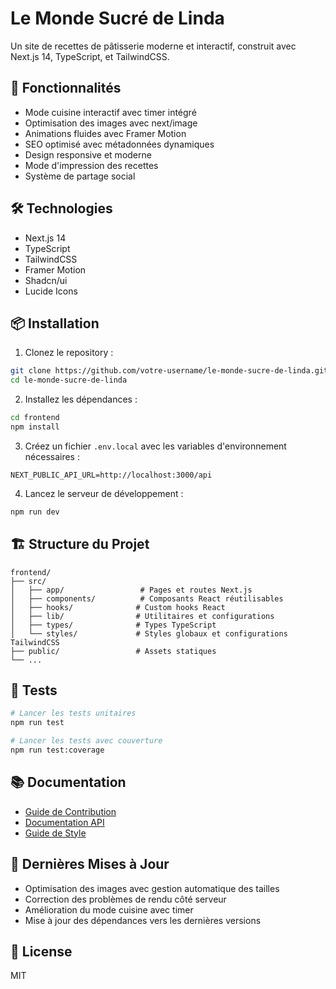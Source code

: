 # Le Monde Sucré de Linda

Un site de recettes de pâtisserie moderne et interactif, construit avec Next.js 14, TypeScript, et TailwindCSS.

## 🌟 Fonctionnalités

- Mode cuisine interactif avec timer intégré
- Optimisation des images avec next/image
- Animations fluides avec Framer Motion
- SEO optimisé avec métadonnées dynamiques
- Design responsive et moderne
- Mode d'impression des recettes
- Système de partage social

## 🛠 Technologies

- Next.js 14
- TypeScript
- TailwindCSS
- Framer Motion
- Shadcn/ui
- Lucide Icons

## 📦 Installation

1. Clonez le repository :
```bash
git clone https://github.com/votre-username/le-monde-sucre-de-linda.git
cd le-monde-sucre-de-linda
```

2. Installez les dépendances :
```bash
cd frontend
npm install
```

3. Créez un fichier `.env.local` avec les variables d'environnement nécessaires :
```env
NEXT_PUBLIC_API_URL=http://localhost:3000/api
```

4. Lancez le serveur de développement :
```bash
npm run dev
```

## 🏗 Structure du Projet

```
frontend/
├── src/
│   ├── app/                 # Pages et routes Next.js
│   ├── components/          # Composants React réutilisables
│   ├── hooks/              # Custom hooks React
│   ├── lib/                # Utilitaires et configurations
│   ├── types/              # Types TypeScript
│   └── styles/             # Styles globaux et configurations TailwindCSS
├── public/                 # Assets statiques
└── ...
```

## 🧪 Tests

```bash
# Lancer les tests unitaires
npm run test

# Lancer les tests avec couverture
npm run test:coverage
```

## 📚 Documentation

- [Guide de Contribution](./CONTRIBUTING.md)
- [Documentation API](./API.md)
- [Guide de Style](./STYLE_GUIDE.md)

## 🔄 Dernières Mises à Jour

- Optimisation des images avec gestion automatique des tailles
- Correction des problèmes de rendu côté serveur
- Amélioration du mode cuisine avec timer
- Mise à jour des dépendances vers les dernières versions

## 📝 License

MIT 